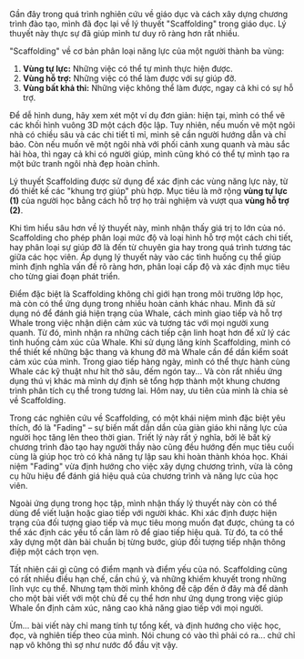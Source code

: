 Gần đây trong quá trình nghiên cứu về giáo dục và cách xây dựng chương trình đào tạo, mình đã đọc lại về lý thuyết "Scaffolding" trong giáo dục. Lý thuyết này thực sự đã giúp mình tư duy rõ ràng hơn rất nhiều.

  "Scaffolding" về cơ bản phân loại năng lực của một người thành ba vùng:

1. **Vùng tự lực:** Những việc có thể tự mình thực hiện được.
2. **Vùng hỗ trợ:** Những việc có thể làm được với sự giúp đỡ.
3. **Vùng bất khả thi:** Những việc không thể làm được, ngay cả khi có sự hỗ trợ.

Để dễ hình dung, hãy xem xét một ví dụ đơn giản: hiện tại, mình có thể vẽ các khối hình vuông 3D một cách độc lập. Tuy nhiên, nếu muốn vẽ một ngôi nhà có chiều sâu và các chi tiết tỉ mỉ, mình sẽ cần người hướng dẫn và chỉ bảo. Còn nếu muốn vẽ một ngôi nhà với phối cảnh xung quanh và màu sắc hài hòa, thì ngay cả khi có người giúp, mình cũng khó có thể tự mình tạo ra một bức tranh ngôi nhà đẹp hoàn chỉnh.

Lý thuyết Scaffolding được sử dụng để xác định các vùng năng lực này, từ đó thiết kế các "khung trợ giúp" phù hợp. Mục tiêu là mở rộng **vùng tự lực (1)** của người học bằng cách hỗ trợ họ trải nghiệm và vượt qua **vùng hỗ trợ (2)**.

Khi tìm hiểu sâu hơn về lý thuyết này, mình nhận thấy giá trị to lớn của nó. Scaffolding cho phép phân loại mức độ và loại hình hỗ trợ một cách chi tiết, hay phân loại sự giúp đỡ là đến từ chuyên gia hay trong quá trình tương tác giữa các học viên. Áp dụng lý thuyết này vào các tình huống cụ thể giúp mình định nghĩa vấn đề rõ ràng hơn, phân loại cấp độ và xác định mục tiêu cho từng giai đoạn phát triển.

Điểm đặc biệt là Scaffolding không chỉ giới hạn trong môi trường lớp học, mà còn có thể ứng dụng trong nhiều hoàn cảnh khác nhau. Mình đã sử dụng nó để đánh giá hiện trạng của Whale, cách mình giao tiếp và hỗ trợ Whale trong việc nhận diện cảm xúc và tương tác với mọi người xung quanh. Từ đó, mình nhận ra những cách tiếp cận linh hoạt hơn để xử lý các tình huống cảm xúc của Whale. Khi sử dụng lăng kính Scaffolding, mình có thể thiết kế những bậc thang và khung đỡ mà Whale cần để dần kiểm soát cảm xúc của mình. Trong giao tiếp hàng ngày, mình có thể thực hành cùng Whale các kỹ thuật như hít thở sâu, đếm ngón tay... Và còn rất nhiều ứng dụng thú vị khác mà mình dự định sẽ tổng hợp thành một khung chương trình phân tích cụ thể trong tương lai. Hôm nay, ưu tiên của mình là chia sẻ về Scaffolding.

Trong các nghiên cứu về Scaffolding, có một khái niệm mình đặc biệt yêu thích, đó là "Fading" – sự biến mất dần dần của giàn giáo khi năng lực của người học tăng lên theo thời gian. Triết lý này rất ý nghĩa, bởi lẽ bất kỳ chương trình đào tạo hay người thầy nào cũng đều hướng đến mục tiêu cuối cùng là giúp học trò có khả năng tự lập sau khi hoàn thành khóa học. Khái niệm "Fading" vừa định hướng cho việc xây dựng chương trình, vừa là công cụ hữu hiệu để đánh giá hiệu quả của chương trình và năng lực của học viên.

Ngoài ứng dụng trong học tập, mình nhận thấy lý thuyết này còn có thể dùng để viết luận hoặc giao tiếp với người khác. Khi xác định được hiện trạng của đối tượng giao tiếp và mục tiêu mong muốn đạt được, chúng ta có thể xác định các yếu tố cần làm rõ để giao tiếp hiệu quả. Từ đó, ta có thể xây dựng một dàn bài chuẩn bị từng bước, giúp đối tượng tiếp nhận thông điệp một cách trọn vẹn.

Tất nhiên cái gì cũng có điểm mạnh và điểm yếu của nó. Scaffolding cũng có rất nhiều điều hạn chế, cần chú ý, và những khiếm khuyết trong những lĩnh vực cụ thể. Nhưng tạm thời mình không đề cập đến ở đây mà để dành cho một bài viết với một chủ đề cụ thể hơn như ứng dụng trong việc giúp Whale ổn định cảm xúc, nâng cao khả năng giao tiếp với mọi người.

Ừm... bài viết này chỉ mang tính tự tổng kết, và định hướng cho việc học, đọc, và nghiên tiếp theo của mình. Nói chung có vào thì phải có ra... chứ chỉ nạp vô không thì sợ như nước đổ đầu vịt vậy.